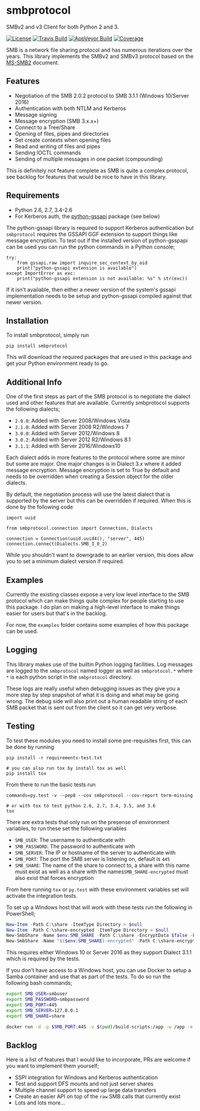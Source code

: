 # smbprotocol
SMBv2 and v3 Client for both Python 2 and 3.

[![License](https://img.shields.io/badge/license-MIT-blue.svg)](https://github.com/diyan/pywinrm/blob/master/LICENSE)
[![Travis Build](https://travis-ci.org/jborean93/smbprotocol.svg)](https://travis-ci.org/jborean93/smbprotocol)
[![AppVeyor Build](https://ci.appveyor.com/api/projects/status/github/jborean93/smbprotocol?svg=true)](https://ci.appveyor.com/project/jborean93/smbprotocol)
[![Coverage](https://coveralls.io/repos/jborean93/smbprotocol/badge.svg)](https://coveralls.io/r/jborean93/smbprotocol)

SMB is a network file sharing protocol and has numerous iterations over the
years. This library implements the SMBv2 and SMBv3 protocol based on the
[MS-SMB2](https://msdn.microsoft.com/en-us/library/cc246482.aspx) document.


## Features

* Negotiation of the SMB 2.0.2 protocol to SMB 3.1.1 (Windows 10/Server 2016)
* Authentication with both NTLM and Kerberos
* Message signing
* Message encryption (SMB 3.x.x+)
* Connect to a Tree/Share
* Opening of files, pipes and directories
* Set create contexts when opening files
* Read and writing of files and pipes
* Sending IOCTL commands
* Sending of multiple messages in one packet (compounding)

This is definitely not feature complete as SMB is quite a complex protocol, see
backlog for features that would be nice to have in this library.


## Requirements

* Python 2.6, 2.7, 3.4-2.6
* For Kerberos auth, the [python-gssapi](https://github.com/pythongssapi/python-gssapi) package (see below)

The python-gssapi library is required to support Kerberos authentication but
`smbprotocol` requires the GSSAPI GGF extension to support things like
message encryption. To test out if the installed version of python-gsspapi
can be used you can run the python commands in a Python console;

```
try:
    from gssapi.raw import inquire_sec_context_by_oid
    print("python-gssapi extension is available")
except ImportError as exc:
    print("python-gssapi extension is not available: %s" % str(exc))
```

If it isn't available, then either a newer version of the system's gssapi
implementation needs to be setup and python-gssapi compiled against that newer
version.


## Installation

To install smbprotocol, simply run

`pip install smbprotocol`

This will download the required packages that are used in this package and get
your Python environment ready to go.


## Additional Info

One of the first steps as part of the SMB protocol is to negotiate the dialect
used and other features that are available. Currently smbprotocol supports
the following dialects;

* `2.0.0`: Added with Server 2008/Windows Vista
* `2.1.0`: Added with Server 2008 R2/Windows 7
* `3.0.0`: Added with Server 2012/Windows 8
* `3.0.2`: Added with Server 2012 R2/Windows 8.1
* `3.1.1`: Added with Server 2016/Windows10

Each dialect adds in more features to the protocol where some are minor but
some are major. One major changes is in Dialect 3.x where it added message
encryption. Message encryption is set to True by default and needs to be
overridden when creating a Session object for the older dialects.

By default, the negotiation process will use the latest dialect that is
supported by the server but this can be overridden if required. When this is
done by the following code

```
import uuid

from smbprotocol.connection import Connection, Dialects

connection = Connection(uuid.uuid4(), "server", 445)
connection.connect(Dialects.SMB_3_0_2)
```

While you shouldn't want to downgrade to an earlier version, this does allow
you to set a minimum dialect version if required.


## Examples

Currently the existing classes expose a very low level interface to the SMB
protocol which can make things quite complex for people starting to use this
package. I do plan on making a high-level interface to make things easier for
users but that's in the backlog.

For now, the `examples` folder contains some examples of how this package can
be used.


## Logging

This library makes use of the builtin Python logging facilities. Log messages
are logged to the `smbprotocol` named logger as well as `smbprotocol.*` where
`*` is each python script in the `smbprotocol` directory.

These logs are really useful when debugging issues as they give you a more
step by step snapshot of what it is doing and what may be going wrong. The
debug side will also print out a human readable string of each SMB packet that
is sent out from the client so it can get very verbose.


## Testing

To test these modules you need to install some pre-requisites first, this can
be done by running

```
pip install -r requirements-test.txt

# you can also run tox by install tox as well
pip install tox
```

From there to run the basic tests run

```
commands=py.test -v --pep8 --cov smbprotocol --cov-report term-missing

# or with tox to test python 2.6, 2.7, 3.4, 3.5, and 3.6
tox
```

There are extra tests that only run on the presense of environment variables,
to run these set the following variables

* `SMB_USER`: The username to authenticate with
* `SMB_PASSWORD`: The password to authenticate with
* `SMB_SERVER`: The IP or hostname of the server to authenticate with
* `SMB_PORT`: The port the SMB server is listening on, default is `445`
* `SMB_SHARE`: The name of the share to connect to, a share with this name must exist as well as a share with the name`$SMB_SHARE-encrypted` must also exist that forces encryption

From here running `tox` or `py.test` with these environment variables set will
activate the integration tests.

To set up a Windows host that will work with these tests run the following in
PowerShell;

```powershell
New-Item -Path C:\share -ItemType Directory > $null
New-Item -Path C:\share-encrypted -ItemType Directory > $null
New-SmbShare -Name $env:SMB_SHARE -Path C:\share -EncryptData $false -FullAccess Everyone > $null
New-SmbShare -Name "$($env:SMB_SHARE)-encrypted" -Path C:\share-encrypted -EncryptData $true -FullAccess Everyone > $null
```

This requires either Windows 10 or Server 2016 as they support Dialect 3.1.1
which is required by the tests.

If you don't have access to a Windows host, you can use Docker to setup a
Samba container and use that as part of the tests. To do so run the following
bash commands;

```bash
export SMB_USER=smbuser
export SMB_PASSWORD=smbpassword
export SMB_PORT=445
export SMB_SERVER=127.0.0.1
export SMB_SHARE=share

docker run -d -p $SMB_PORT:445 -v $(pwd)/build-scripts:/app -w /app -e SMB_USER=$SMB_USER -e SMB_PASSWORD=$SMB_PASSWORD -e SMB_SHARE=$SMB_SHARE centos:7 /bin/bash /app/setup_samba.sh;
```


## Backlog

Here is a list of features that I would like to incorporate, PRs are welcome
if you want to implement them yourself;

* SSPI integration for Windows and Kerberos authentication
* Test and support DFS mounts and not just server shares
* Multiple channel support to speed up large data transfers
* Create an easier API on top of the `raw` SMB calls that currently exist
* Lots and lots more...
